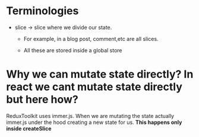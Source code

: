 # Terminologies

- slice -> slice where we divide our state.
    - For example, in a blog post, comment,etc are all slices.
    
    - All these are stored inside a global store

# Why we can mutate state directly? In react we cant mutate state directly but here how?

ReduxToolkit uses immer.js. When we are mutating the state actually immer.js under the hood creating a new state for us. **This happens only inside createSlice**